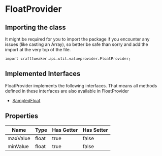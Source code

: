 # FloatProvider

## Importing the class

It might be required for you to import the package if you encounter any issues (like casting an Array), so better be safe than sorry and add the import at the very top of the file.
```zenscript
import crafttweaker.api.util.valueprovider.FloatProvider;
```


## Implemented Interfaces
FloatProvider implements the following interfaces. That means all methods defined in these interfaces are also available in FloatProvider

- [SampledFloat](/vanilla/api/util/valueprovider/SampledFloat)

## Properties

|   Name   | Type  | Has Getter | Has Setter |
|----------|-------|------------|------------|
| maxValue | float | true       | false      |
| minValue | float | true       | false      |

